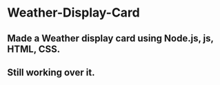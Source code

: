 # Weather-Display-Card
## Made a Weather display card using Node.js, js, HTML, CSS.
## Still working over it.
